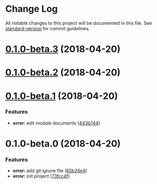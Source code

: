 # Change Log

All notable changes to this project will be documented in this file. See [standard-version](https://github.com/conventional-changelog/standard-version) for commit guidelines.

<a name="0.1.0-beta.3"></a>
# [0.1.0-beta.3](https://github.com/ll84273096/rock-error/compare/v0.1.0-beta.2...v0.1.0-beta.3) (2018-04-20)



<a name="0.1.0-beta.2"></a>
# [0.1.0-beta.2](https://github.com/ll84273096/rock-error/compare/v0.1.0-beta.1...v0.1.0-beta.2) (2018-04-20)



<a name="0.1.0-beta.1"></a>
# [0.1.0-beta.1](https://github.com/ll84273096/rock-error/compare/v0.1.0-beta.0...v0.1.0-beta.1) (2018-04-20)


### Features

* **error:** edit module documents ([443b744](https://github.com/ll84273096/rock-error/commit/443b744))



<a name="0.1.0-beta.0"></a>
# 0.1.0-beta.0 (2018-04-20)


### Features

* **error:** add git ignore file ([65b24e4](https://github.com/ll84273096/rock-error/commit/65b24e4))
* **error:** init project ([73fcc4f](https://github.com/ll84273096/rock-error/commit/73fcc4f))
